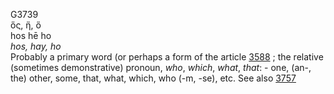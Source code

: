 <body>
  <p>G3739<br>  ὅς, ἥ, ὅ  <br> hos  hē  ho  <br><i>hos,</i> <i>hay,</i> <i>ho </i><br>Probably a primary word (or perhaps a form of the article <a href="g3588.htm">3588</a> ; the relative (sometimes demonstrative) pronoun, <i>who</i>, <i>which</i>, <i>what</i>, <i>that</i>: - one, (an-, the) other, some, that, what, which, who (-m, -se), etc. See also <a href="g3757.htm">3757</a> <br></p>
 </body>